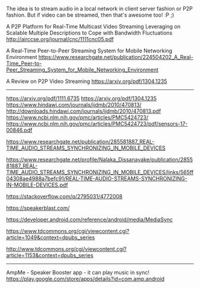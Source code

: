 The idea is to stream audio in a local network in client server fashion or P2P
fashion. But if video can be streamed, then that's awesome too! :P ;)

A P2P Platform for Real-Time Multicast Video Streaming Leveraging on Scalable
Multiple Descriptions to Cope with Bandwidth Fluctuations
http://airccse.org/journal/cnc/1111cnc05.pdf

A Real-Time Peer-to-Peer Streaming System for Mobile Networking Environment
https://www.researchgate.net/publication/224504202_A_Real-Time_Peer-to-Peer_Streaming_System_for_Mobile_Networking_Environment

A Review on P2P Video Streaming
https://arxiv.org/pdf/1304.1235

---

https://arxiv.org/pdf/1111.6735
https://arxiv.org/pdf/1304.1235
https://www.hindawi.com/journals/ijdmb/2010/470813/
http://downloads.hindawi.com/journals/ijdmb/2010/470813.pdf
https://www.ncbi.nlm.nih.gov/pmc/articles/PMC5424723/
https://www.ncbi.nlm.nih.gov/pmc/articles/PMC5424723/pdf/sensors-17-00846.pdf

https://www.researchgate.net/publication/285581887_REAL-TIME_AUDIO_STREAMS_SYNCHRONIZING_IN_MOBILE_DEVICES

https://www.researchgate.net/profile/Nalaka_Dissanayake/publication/285581887_REAL-TIME_AUDIO_STREAMS_SYNCHRONIZING_IN_MOBILE_DEVICES/links/565ff04308ae4988a7befc91/REAL-TIME-AUDIO-STREAMS-SYNCHRONIZING-IN-MOBILE-DEVICES.pdf

https://stackoverflow.com/q/2795031/4772008

https://speakerblast.com/

https://developer.android.com/reference/android/media/MediaSync

https://www.tdcommons.org/cgi/viewcontent.cgi?article=1049&context=dpubs_series

http://www.tdcommons.org/cgi/viewcontent.cgi?article=1153&context=dpubs_series

---

AmpMe - Speaker Booster app - it can play music in sync!
https://play.google.com/store/apps/details?id=com.amp.android
